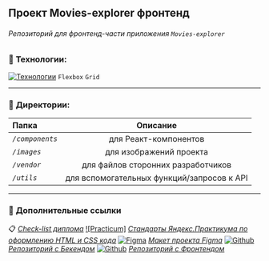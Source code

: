 ## Проект Movies-explorer фронтенд

###### Репозиторий для фронтенд-части приложения `Movies-explorer`


### :wrench: __Технологии:__
[![Технологии](https://skillicons.dev/icons?i=html,css,webpack,react,figma&theme=light,js,git)](https://skillicons.dev) `Flexbox` `Grid`

___

### :open_file_folder: __Директории:__
| Папка | Описание |
|:------|:--------:|
| *`/components`* | для Реакт-компонентов |
| *`/images`* | для изображений проекта |
| *`/vendor`* | для файлов сторонних разработчиков |
| *`/utils`* | для вспомогательных функций/запросов к API |


 <!-- - *`/components`* — для Реакт-компонентов

 - *`/images`* — для изображений проекта

 - *`/vendor`* — для файлов сторонних разработчиков

 - *`/utils`* — для вспомогательных функций/запросов к API -->

____

### :link: __Дополнительные ссылки__

:clipboard: *[Check-list диплома](https://code.s3.yandex.net/web-developer/static/new-program/web-diploma-criteria-2.0/index.html)*
[![Practicum]](https://play-lh.googleusercontent.com/RzD2_gBkbOm02mNDZVyWXr3ViYbSw_0M1bScSAKsUaVMdimlEXofC2COCPJ8yw0BvOM=w240-h480-rw) *[Стандарты Яндекс.Практикума по оформлению HTML и CSS кода](https://code.s3.yandex.net/web-developer/landings/design-rules/index.html)*
[![Figma](https://skillicons.dev/icons?i=figma)](https://skillicons.dev) *[Макет проекта Figma](https://disk.yandex.ru/d/xv3V8z1EjBBu0w)*
[![Github](https://skillicons.dev/icons?i=github)](https://skillicons.dev) *[Репозиторий с Бекендом](https://github.com/KindofShuga/movies-explorer-api)*
[![Github](https://skillicons.dev/icons?i=github)](https://skillicons.dev) *[Репозиторий с Фронтендом](https://github.com/KindofShuga/movies-explorer-frontend)*